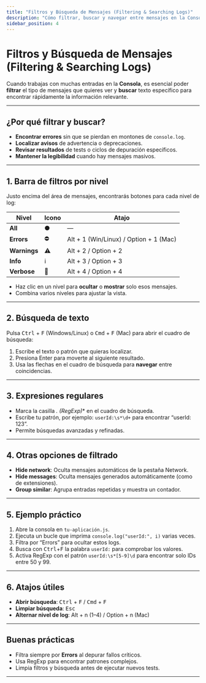 ```yaml
---
title: "Filtros y Búsqueda de Mensajes (Filtering & Searching Logs)"
description: "Cómo filtrar, buscar y navegar entre mensajes en la Consola de DevTools"
sidebar_position: 4
---
```


# Filtros y Búsqueda de Mensajes (Filtering & Searching Logs)

Cuando trabajas con muchas entradas en la **Consola**, es esencial poder **filtrar** el tipo de mensajes que quieres ver y **buscar** texto específico para encontrar rápidamente la información relevante.

---

## ¿Por qué filtrar y buscar?

- **Encontrar errores** sin que se pierdan en montones de `console.log`.  
- **Localizar avisos** de advertencia o deprecaciones.  
- **Revisar resultados** de tests o ciclos de depuración específicos.  
- **Mantener la legibilidad** cuando hay mensajes masivos.

---

## 1. Barra de filtros por nivel

Justo encima del área de mensajes, encontrarás botones para cada nivel de log:

| Nivel     | Icono  | Atajo             |
|-----------|--------|-------------------|
| **All**   | ●      | —                 |
| **Errors**| ⛔     | Alt + 1 (Win/Linux) / Option + 1 (Mac) |
| **Warnings** | ⚠️ | Alt + 2 / Option + 2 |
| **Info**  | ℹ️     | Alt + 3 / Option + 3 |
| **Verbose**| 💬    | Alt + 4 / Option + 4 |

- Haz clic en un nivel para **ocultar** o **mostrar** solo esos mensajes.  
- Combina varios niveles para ajustar la vista.

---

## 2. Búsqueda de texto

Pulsa <kbd>Ctrl</kbd> + <kbd>F</kbd> (Windows/Linux) o <kbd>Cmd</kbd> + <kbd>F</kbd> (Mac) para abrir el cuadro de búsqueda:

1. Escribe el texto o patrón que quieras localizar.  
2. Presiona Enter para moverte al siguiente resultado.  
3. Usa las flechas en el cuadro de búsqueda para **navegar** entre coincidencias.

---

## 3. Expresiones regulares

- Marca la casilla **.* (RegExp)** en el cuadro de búsqueda.  
- Escribe tu patrón, por ejemplo: `userId:\s*\d+` para encontrar “userId: 123”.  
- Permite búsquedas avanzadas y refinadas.

---

## 4. Otras opciones de filtrado

- **Hide network**: Oculta mensajes automáticos de la pestaña Network.  
- **Hide messages**: Oculta mensajes generados automáticamente (como de extensiones).  
- **Group similar**: Agrupa entradas repetidas y muestra un contador.

---

## 5. Ejemplo práctico

1. Abre la consola en `tu-aplicación.js`.  
2. Ejecuta un bucle que imprima `console.log("userId:", i)` varias veces.  
3. Filtra por “Errors” para ocultar estos logs.  
4. Busca con <kbd>Ctrl</kbd>+<kbd>F</kbd> la palabra `userId:` para comprobar los valores.  
5. Activa RegExp con el patrón `userId:\s*[5-9]\d` para encontrar solo IDs entre 50 y 99.

---

## 6. Atajos útiles

- **Abrir búsqueda**: <kbd>Ctrl</kbd> + <kbd>F</kbd> / <kbd>Cmd</kbd> + <kbd>F</kbd>  
- **Limpiar búsqueda**: <kbd>Esc</kbd>  
- **Alternar nivel de log**: Alt + n (1–4) / Option + n (Mac)  

---

## Buenas prácticas

- Filtra siempre por **Errors** al depurar fallos críticos.  
- Usa RegExp para encontrar patrones complejos.  
- Limpia filtros y búsqueda antes de ejecutar nuevos tests.

---
















